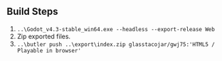 ## Build Steps

1. `..\Godot_v4.3-stable_win64.exe --headless --export-release Web`
1. Zip exported files.
1. `..\butler push ..\export\index.zip glasstacojar/gwj75:'HTML5 / Playable in browser'`